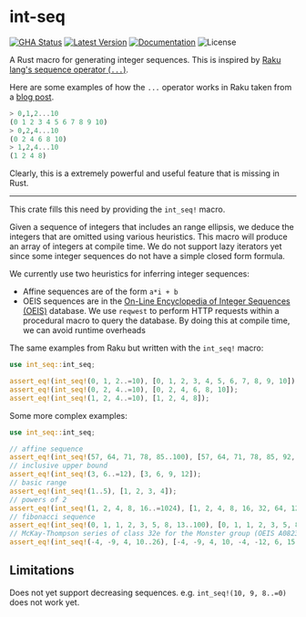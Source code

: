 # int-seq

[![GHA Status]][GitHub Actions] [![Latest Version]][crates.io] [![Documentation]][docs.rs] ![License]

A Rust macro for generating integer sequences. This is inspired by [Raku lang's sequence operator (`...`)](https://doc.perl6.org/language/operators#infix_...).

Here are some examples of how the `...` operator works in Raku taken from a [blog post](https://buttondown.com/hillelwayne/archive/raku-a-language-for-gremlins/).

```raku
> 0,1,2...10
(0 1 2 3 4 5 6 7 8 9 10)
> 0,2,4...10
(0 2 4 6 8 10)
> 1,2,4...10
(1 2 4 8)
```

Clearly, this is a extremely powerful and useful feature that is missing in Rust.

---

This crate fills this need by providing the `int_seq!` macro.

Given a sequence of integers that includes an range ellipsis, we deduce the
integers that are omitted using various heuristics. This macro will produce
an array of integers at compile time. We do not support lazy iterators yet
since some integer sequences do not have a simple closed form formula.

We currently use two heuristics for inferring integer sequences:

- Affine sequences are of the form `a*i + b`
- OEIS sequences are in the [On-Line Encyclopedia of Integer Sequences (OEIS)](https://oeis.org/) database. We use `reqwest` to perform HTTP requests within a procedural macro to query the database. By doing this at compile time, we can avoid runtime overheads

The same examples from Raku but written with the `int_seq!` macro:

```rust
use int_seq::int_seq;

assert_eq!(int_seq!(0, 1, 2..=10), [0, 1, 2, 3, 4, 5, 6, 7, 8, 9, 10]);
assert_eq!(int_seq!(0, 2, 4..=10), [0, 2, 4, 6, 8, 10]);
assert_eq!(int_seq!(1, 2, 4..=10), [1, 2, 4, 8]);
```

Some more complex examples:

```rust
use int_seq::int_seq;

// affine sequence
assert_eq!(int_seq!(57, 64, 71, 78, 85..100), [57, 64, 71, 78, 85, 92, 99]);
// inclusive upper bound
assert_eq!(int_seq!(3, 6..=12), [3, 6, 9, 12]);
// basic range
assert_eq!(int_seq!(1..5), [1, 2, 3, 4]);
// powers of 2
assert_eq!(int_seq!(1, 2, 4, 8, 16..=1024), [1, 2, 4, 8, 16, 32, 64, 128, 256, 512, 1024]);
// fibonacci sequence
assert_eq!(int_seq!(0, 1, 1, 2, 3, 5, 8, 13..100), [0, 1, 1, 2, 3, 5, 8, 13, 21, 34, 55, 89]);
// McKay-Thompson series of class 32e for the Monster group (OEIS A082303).
assert_eq!(int_seq!(-4, -9, 4, 10..26), [-4, -9, 4, 10, -4, -12, 6, 15, -7, -17, 7, 19, -8, -22, 10])
```

## Limitations

Does not yet support decreasing sequences. e.g. `int_seq!(10, 9, 8..=0)` does not work yet.

[GitHub Actions]: https://github.com/atomicapple0/int-seq/actions
[GHA Status]: https://github.com/atomicapple0/int-seq/actions/workflows/rust.yml/badge.svg
[crates.io]: https://crates.io/crates/int-seq
[Latest Version]: https://img.shields.io/crates/v/int-seq.svg
[Documentation]: https://docs.rs/int-seq/badge.svg
[docs.rs]: https://docs.rs/int-seq
[License]: https://img.shields.io/crates/l/int-seq.svg
